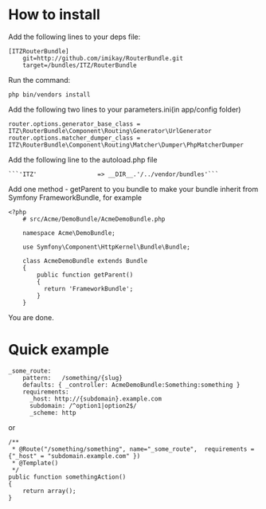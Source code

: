 How to install
==============
  Add the following lines to your deps file:
      
    [ITZRouterBundle]    
        git=http://github.com/imikay/RouterBundle.git
        target=/bundles/ITZ/RouterBundle

  Run the command:
    
    php bin/vendors install

  Add the following two lines to your parameters.ini(in app/config folder)  

    router.options.generator_base_class = ITZ\RouterBundle\Component\Routing\Generator\UrlGenerator
    router.options.matcher_dumper_class = ITZ\RouterBundle\Component\Routing\Matcher\Dumper\PhpMatcherDumper

  Add the following line to the autoload.php file
  
    ```'ITZ'                 => __DIR__.'/../vendor/bundles'```
      
  Add one method - getParent to you bundle to make your bundle inherit from Symfony FrameworkBundle, for example

    <?php
        # src/Acme/DemoBundle/AcmeDemoBundle.php

        namespace Acme\DemoBundle;

        use Symfony\Component\HttpKernel\Bundle\Bundle;

        class AcmeDemoBundle extends Bundle
        {
            public function getParent()
            {
              return 'FrameworkBundle';
            }
        }
  
  You are done.
    
Quick example
=============

	_some_route:
		pattern:   /something/{slug}
		defaults: { _controller: AcmeDemoBundle:Something:something }
		requirements:
		  _host: http://{subdomain}.example.com
		  subdomain: /^option1|option2$/
		  _scheme: http

  or

    /**
     * @Route("/something/something", name="_some_route",  requirements = {"_host" = "subdomain.example.com" })
     * @Template()
     */
    public function somethingAction()
    {
        return array();
    }

